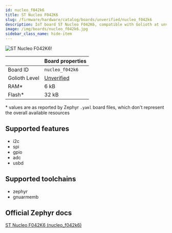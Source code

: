 ```yaml
---
id: nucleo_f042k6
title: ST Nucleo F042K6
slug: /firmware/hardware/catalog/boards/unverified/nucleo_f042k6
description: IoT board ST Nucleo F042K6, compatible with Golioth at unverified level.
image: /img/boards/nucleo_f042k6.jpg
sidebar_class_name: hide-item
---
```


[//]: # (This is an auto-generated file, do not edit! Changes to it will be lost upon re-generation)

![ST Nucleo F042K6!](/img/boards/nucleo_f042k6.jpg "ST Nucleo F042K6")

|                | Board properties     |
| -------------  | -------------------- |
| Board ID       | `nucleo_f042k6` |
| Golioth Level  | [Unverified](/firmware/hardware#unverified-boards) |
| RAM*           | 6 kB |
| Flash*         | 32 kB |

\* values are as reported by Zephyr `.yaml` board files, which don't represent the overall available resources



## Supported features

* i2c
* spi
* gpio
* adc
* usbd

## Supported toolchains

* zephyr
* gnuarmemb

## Official Zephyr docs

[ST Nucleo F042K6 (nucleo_f042k6)](https://docs.zephyrproject.org/latest/boards/st/nucleo_f042k6/doc/index.html)
